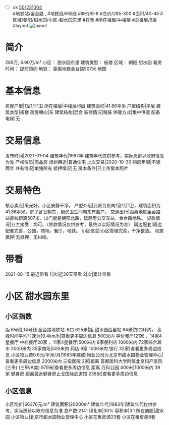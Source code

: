 - [ ] ok [501231004](https://bj.5i5j.com/ershoufang/501231004.html)  
 #地铁站/金台路 ,  #地铁线/6号线
#单价/6-8 #总价/285-300 #面积/40-45   #区域/朝阳/甜水园/小区-甜水园东里 #在售 #所在楼层/中楼层 #总楼层/6层 #layout 
![layout](http://image2a.5i5j.com/bdir/layout/00fe10603a284be6afa911dcf0478d97.jpg_P5.jpg) 
# 简介 
 289万,  6.90万/m² 
小区： 甜水园东里
建筑类型： 板楼
区域： 朝阳 甜水园
看房时间： 提前预约
地铁： 距离地铁金台路507米 地图
# 基本信息 
 房屋户型|1室1厅1卫
所在楼层|中楼层/6层
建筑面积|41.86平米
户型结构|平层
建筑类型|板楼
房屋朝向|东
建筑结构|混合
装修情况|精装
供暖方式|集中供暖
配备电梯|无
# 交易信息 
 发布时间|2021-01-04
建筑年代|1987年|建筑年代仅供参考，实际房龄以政府信息为准
产权性质|商品房
规划用途|普通住宅
上次交易|2020-10-30
购房年限|不满两年
共有情况|单独所有
抵押情况|无
房本备件|已上传房本照片
# 交易特色 
 核心卖点|采光好，小区安静干净。
户型介绍|此房为东向1室1厅1卫，建筑面积为41.86平米，房子卧室朝东，厨房卫生间朝东有窗户。
交通出行|距离地铁金台路站直线距离507米，出门就是朝阳北路，延静里公交车站，金台路地铁。
贷款情况|业主接受：均可。（贷款情况仅供参考，最终以实际情况为准）
周边配套|周边配套完善，公园，商场，餐厅，地铁。
小区信息|小区管理完善，干净整洁。
权属抵押|无抵押，无纠纷。
# 带看 
 2021-08-15|最近带看	 1|次|近30天带看	 2|次|累计带看
# 小区 甜水园东里
## 小区指数 
 距 6号线,14号线 金台路地铁站-B口 625米|距 甜水园西里站 84米|东四环内， 高峰时间平均时速为19.4km/h|查看更多周边信息
500米内 平价餐厅121家 ，14家4星餐厅
中档餐厅20家 ，11家4星餐厅|500米内 8家便利店
1000米内 72家综合超市
2000米内 35家商场|500米内 药店 9家
1000米内 银行 32家|查看更多周边信息
小区物业费0.8元/平米/月|1983年建成|物业公司为北京市甜水园物业管理中心|查看更多周边信息
2000米内 三级医院 2家|距离 首都医科大学附属北京妇产医院(三甲) (三甲/A类) 979米|查看更多周边信息
距离 万科公园 400米|1000米内 39家 健身房
距离最近健身房止戈国际武道馆 238米|查看更多周边信息
## 小区信息 
 小区均价|66376元/m²
建筑面积|20000m²
建筑年代|1983年|建筑年代仅供参考，实际房龄以政府信息为准
总户数|2141
绿化率|30%
容积率|3.1
所在商圈|甜水园
小区物业|北京市甜水园物业管理中心
小区在售房源23套
小区在租房源8套
